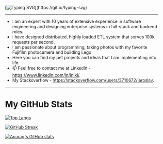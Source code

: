 [![Typing SVG](https://readme-typing-svg.demolab.com/?lines=Hello,+welcome+to+my+profile.)](https://git.io/typing-svg)

<hr/>

- I am an expert with 10 years of extensive experience in software engineering and designing enterprise systems in full-stack and backend roles. 
- I have designed distributed, highly loaded ETL system that serves 100k requests per second. 
- I am passionate about programming, taking photos with my favorite Fujifilm photocamera and building Lego. 
- Here you can find my pet projects and ideas that I am implementing into life. 
- 📫 Feel free to contact me at LinkedIn - https://www.linkedin.com/in/iniki/.
- My Stackoverflow - https://stackoverflow.com/users/3710672/iaroslav.

<hr/>

<h1>My GitHub Stats</h1>

[![Top Langs](https://github-readme-stats.vercel.app/api/top-langs/?username=arlek777)](https://github.com/anuraghazra/github-readme-stats)

[![GitHub Streak](https://streak-stats.demolab.com/?user=arlek777)](https://git.io/streak-stats)

[![Anurag's GitHub stats](https://github-readme-stats.vercel.app/api?username=arlek777)](https://github.com/anuraghazra/github-readme-stats)
<!---
arlek777/arlek777 is a ✨ special ✨ repository because its `README.md` (this file) appears on your GitHub profile.
You can click the Preview link to take a look at your changes.
--->
